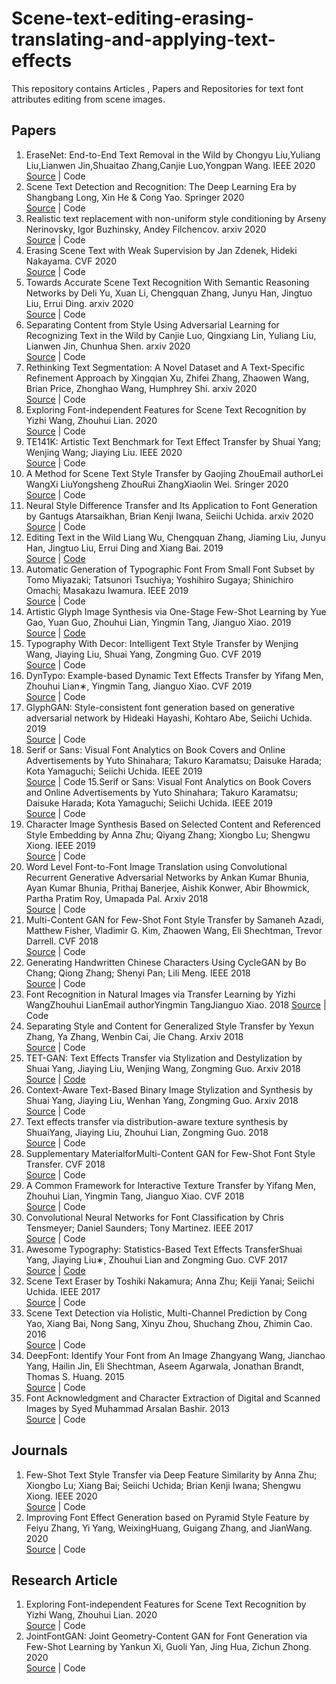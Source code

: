 # Scene-text-editing-erasing-translating-and-applying-text-effects
This repository contains  Articles , Papers and Repositories for text font attributes editing from scene images.
## Papers

1. EraseNet: End-to-End Text Removal in the Wild by Chongyu Liu,Yuliang Liu,Lianwen Jin,Shuaitao Zhang,Canjie Luo,Yongpan Wang. IEEE 2020 <br>
[Source](https://ieeexplore.ieee.org/abstract/document/9180003) | Code
2. Scene Text Detection and Recognition: The Deep Learning Era by Shangbang Long, Xin He & Cong Yao. Springer 2020 <br>
[Source](https://link.springer.com/article/10.1007/s11263-020-01369-0) | Code
3. Realistic text replacement with non-uniform style conditioning by Arseny Nerinovsky, Igor Buzhinsky, Andey Filchencov. arxiv 2020 <br>
[Source](https://arxiv.org/abs/2006.04170) | Code
4. Erasing Scene Text with Weak Supervision by Jan Zdenek, Hideki Nakayama. CVF 2020 <br>
[Source](https://openaccess.thecvf.com/content_WACV_2020/html/Zdenek_Erasing_Scene_Text_with_Weak_Supervision_WACV_2020_paper.html) | Code
5. Towards Accurate Scene Text Recognition With Semantic Reasoning Networks by Deli Yu, Xuan Li, Chengquan Zhang, Junyu Han, Jingtuo Liu, Errui Ding. arxiv 2020 <br>
[Source](https://arxiv.org/abs/2003.12294) | Code
6. Separating Content from Style Using Adversarial Learning for Recognizing Text in the Wild by Canjie Luo, Qingxiang Lin, Yuliang Liu, Lianwen Jin, Chunhua Shen. arxiv 2020 <br>
[Source](https://arxiv.org/abs/2001.04189) | Code
7. Rethinking Text Segmentation: A Novel Dataset and A Text-Specific Refinement Approach by Xingqian Xu, Zhifei Zhang, Zhaowen Wang, Brian Price, Zhonghao Wang, Humphrey Shi. arxiv 2020 <br>
[Source](https://arxiv.org/abs/2011.14021) | Code
9. Exploring Font-independent Features for Scene Text Recognition by Yizhi  Wang, Zhouhui  Lian. 2020 <br>
[Source](https://dl.acm.org/doi/abs/10.1145/3394171.3413592) | Code
9. TE141K: Artistic Text Benchmark for Text Effect Transfer by Shuai Yang; Wenjing Wang; Jiaying Liu. IEEE 2020 <br>
[Source](https://ieeexplore.ieee.org/abstract/document/9052477) | Code
7. A Method for Scene Text Style Transfer by Gaojing ZhouEmail authorLei WangXi LiuYongsheng ZhouRui ZhangXiaolin Wei. Sringer 2020 <br>
[Source](https://link.springer.com/chapter/10.1007/978-3-030-57058-3_39) | Code 
7. Neural Style Difference Transfer and Its Application to Font Generation by Gantugs Atarsaikhan, Brian Kenji Iwana, Seiichi Uchida. arxiv 2020 <br>
[Source](https://arxiv.org/abs/2001.07321) | Code
8. Editing Text in the Wild Liang Wu, Chengquan Zhang, Jiaming Liu, Junyu Han, Jingtuo Liu, Errui Ding and Xiang Bai. 2019 <br>
[Source](https://arxiv.org/abs/1908.03047) | [Code](https://github.com/youdao-ai/SRNet)
9. Automatic Generation of Typographic Font From Small Font Subset by Tomo Miyazaki; Tatsunori Tsuchiya; Yoshihiro Sugaya; Shinichiro Omachi; Masakazu Iwamura. IEEE 2019 <br>
[Source](https://ieeexplore.ieee.org/abstract/document/8782647) | Code
10. Artistic Glyph Image Synthesis via One-Stage Few-Shot Learning by Yue Gao, Yuan Guo, Zhouhui Lian, Yingmin Tang, Jianguo Xiao. 2019 <br>
[Source](https://arxiv.org/abs/1910.04987) | [Code](https://github.com/hologerry/AGIS-Net)
11. Typography With Decor: Intelligent Text Style Transfer by Wenjing Wang, Jiaying Liu, Shuai Yang, Zongming Guo. CVF 2019 <br>
[Source](https://openaccess.thecvf.com/content_CVPR_2019/html/Wang_Typography_With_Decor_Intelligent_Text_Style_Transfer_CVPR_2019_paper.html) | Code
12. DynTypo: Example-based Dynamic Text Effects Transfer by Yifang Men, Zhouhui Lian∗, Yingmin Tang, Jianguo Xiao. CVF 2019 <br>
[Source](https://openaccess.thecvf.com/content_CVPR_2019/papers/Men_DynTypo_Example-Based_Dynamic_Text_Effects_Transfer_CVPR_2019_paper.pdf) | Code
13. GlyphGAN: Style-consistent font generation based on generative adversarial network by Hideaki Hayashi, Kohtaro Abe, Seiichi Uchida. 2019<br>
[Source](https://www.sciencedirect.com/science/article/abs/pii/S0950705119303740) | Code
14. Serif or Sans: Visual Font Analytics on Book Covers and Online Advertisements by Yuto Shinahara; Takuro Karamatsu; Daisuke Harada; Kota Yamaguchi; Seiichi Uchida. IEEE 2019<br>
[Source](https://ieeexplore.ieee.org/abstract/document/8978038) | Code
15.Serif or Sans: Visual Font Analytics on Book Covers and Online Advertisements by Yuto Shinahara; Takuro Karamatsu; Daisuke Harada; Kota Yamaguchi; Seiichi Uchida. IEEE 2019 <br>
[Source](https://ieeexplore.ieee.org/abstract/document/8978038) | Code
16. Character Image Synthesis Based on Selected Content and Referenced Style Embedding by Anna Zhu; Qiyang Zhang; Xiongbo Lu; Shengwu Xiong. IEEE 2019 <br>
[Source](https://ieeexplore.ieee.org/abstract/document/8784736) | Code
17. Word Level Font-to-Font Image Translation using Convolutional Recurrent Generative Adversarial Networks by Ankan Kumar Bhunia, Ayan Kumar Bhunia, Prithaj Banerjee, Aishik Konwer, Abir Bhowmick, Partha Pratim Roy, Umapada Pal. Arxiv 2018 <br>
[Source](https://arxiv.org/abs/1801.07156) | Code
18. Multi-Content GAN for Few-Shot Font Style Transfer by Samaneh Azadi, Matthew Fisher, Vladimir G. Kim, Zhaowen Wang, Eli Shechtman, Trevor Darrell. CVF 2018<br>
[Source](https://openaccess.thecvf.com/content_cvpr_2018/html/Azadi_Multi-Content_GAN_for_CVPR_2018_paper.html) | Code
19. Generating Handwritten Chinese Characters Using CycleGAN by Bo Chang; Qiong Zhang; Shenyi Pan; Lili Meng. IEEE 2018<br>
[Source](https://ieeexplore.ieee.org/abstract/document/8354132) | Code
31. Font Recognition in Natural Images via Transfer Learning by Yizhi WangZhouhui LianEmail authorYingmin TangJianguo Xiao. 2018
[Source](https://link.springer.com/chapter/10.1007/978-3-319-73603-7_19) | Code
20. Separating Style and Content for Generalized Style Transfer by Yexun Zhang, Ya Zhang, Wenbin Cai, Jie Chang. Arxiv 2018<br>
[Source](https://arxiv.org/abs/1711.06454) | Code
21. TET-GAN: Text Effects Transfer via Stylization and Destylization by Shuai Yang, Jiaying Liu, Wenjing Wang, Zongming Guo. Arxiv 2018<br>
[Source](https://arxiv.org/abs/1812.06384) | [Code](https://github.com/williamyang1991/TET-GAN)
22. Context-Aware Text-Based Binary Image Stylization and Synthesis by Shuai Yang, Jiaying Liu, Wenhan Yang, Zongming Guo. Arxiv 2018<br>
[Source](https://arxiv.org/abs/1810.03767) | Code
23. Text effects transfer via distribution-aware texture synthesis by ShuaiYang, Jiaying Liu, Zhouhui Lian, Zongming Guo. 2018 <br>
[Source](https://www.sciencedirect.com/science/article/abs/pii/S1077314218301139) | Code
24. Supplementary MaterialforMulti-Content GAN for Few-Shot Font Style Transfer. CVF 2018<br>
[Source](https://openaccess.thecvf.com/content_cvpr_2018/Supplemental/2342-supp.pdf) | Code
25.  A Common Framework for Interactive Texture Transfer by Yifang Men, Zhouhui Lian, Yingmin Tang, Jianguo Xiao. CVF 2018<br>
[Source](https://openaccess.thecvf.com/content_cvpr_2018/html/Men_A_Common_Framework_CVPR_2018_paper.html) | Code
26. Convolutional Neural Networks for Font Classification by Chris Tensmeyer; Daniel Saunders; Tony Martinez. IEEE 2017<br>
[Source](https://ieeexplore.ieee.org/document/8270095) | Code
26. Awesome Typography: Statistics-Based Text Effects TransferShuai Yang, Jiaying Liu∗, Zhouhui Lian and Zongming Guo. CVF 2017<br>
[Source](https://openaccess.thecvf.com/content_cvpr_2017/papers/Yang_Awesome_Typography_Statistics-Based_CVPR_2017_paper.pdf) | [Code](https://github.com/williamyang1991/Text-Effects-Transfer)
27. Scene Text Eraser by Toshiki Nakamura; Anna Zhu; Keiji Yanai; Seiichi Uchida. IEEE 2017<br>
[Source](https://ieeexplore.ieee.org/abstract/document/8270072) | Code
28. Scene Text Detection via Holistic, Multi-Channel Prediction by Cong Yao, Xiang Bai, Nong Sang, Xinyu Zhou, Shuchang Zhou, Zhimin Cao. 2016<br>
[Source](https://arxiv.org/abs/1606.09002) | Code
29. DeepFont: Identify Your Font from An Image Zhangyang Wang, Jianchao Yang, Hailin Jin, Eli Shechtman, Aseem Agarwala, Jonathan Brandt, Thomas S. Huang. 2015<br>
[Source](https://arxiv.org/abs/1507.03196) | Code
30. Font Acknowledgment and Character Extraction of Digital and Scanned Images by Syed Muhammad Arsalan Bashir. 2013<br>
[Source](https://arxiv.org/abs/1305.4064) | Code

  


## Journals 
1. Few-Shot Text Style Transfer via Deep Feature Similarity by Anna Zhu; Xiongbo Lu; Xiang Bai; Seiichi Uchida; Brian Kenji Iwana; Shengwu Xiong. IEEE 2020 <br>
[Source](https://ieeexplore.ieee.org/document/9098082) | Code
2. Improving Font Effect Generation based on Pyramid Style Feature by Feiyu Zhang, Yi Yang, WeixingHuang, Guigang Zhang, and JianWang. 2020 <br>
[Source](https://qrs20.techconf.org/download/QRS-IJPE/18_Improving%20Font%20Effect%20Generation%20based%20on%20Pyramid%20Style%20Feature.pdf) | Code
## Research Article
1. Exploring Font-independent Features for Scene Text Recognition by Yizhi Wang, Zhouhui  Lian. 2020 <br>
[Source](https://dl.acm.org/doi/abs/10.1145/3394171.3413592) | Code
2. JointFontGAN: Joint Geometry-Content GAN for Font Generation via Few-Shot Learning by Yankun Xi, Guoli  Yan, Jing  Hua, Zichun  Zhong. 2020 <br>
[Source](https://dl.acm.org/doi/abs/10.1145/3394171.3413705) | Code
